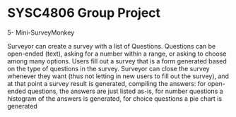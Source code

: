 # SYSC4806 Group Project
5- Mini-SurveyMonkey

Surveyor can create a survey with a list of Questions. Questions can be open-ended (text), asking for a number within a range, or asking to choose among many options.  Users fill out a survey that is a form generated based on the type of questions in the survey. Surveyor can close the survey whenever they want (thus not letting in new users to fill out the survey), and at that point a survey result is generated, compiling the answers: for open-ended questions, the answers are just listed as-is, for number questions a histogram of the answers is generated, for choice questions a pie chart is generated
